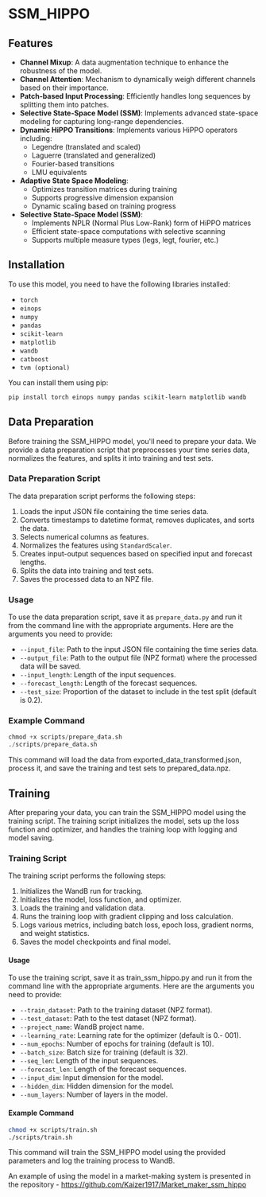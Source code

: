 # SSM_HIPPO

## Features

- **Channel Mixup**: A data augmentation technique to enhance the robustness of the model.
- **Channel Attention**: Mechanism to dynamically weigh different channels based on their importance.
- **Patch-based Input Processing**: Efficiently handles long sequences by splitting them into patches.
- **Selective State-Space Model (SSM)**: Implements advanced state-space modeling for capturing long-range dependencies.
- **Dynamic HiPPO Transitions**: Implements various HiPPO operators including:
  - Legendre (translated and scaled)
  - Laguerre (translated and generalized)
  - Fourier-based transitions
  - LMU equivalents
- **Adaptive State Space Modeling**: 
  - Optimizes transition matrices during training
  - Supports progressive dimension expansion
  - Dynamic scaling based on training progress
- **Selective State-Space Model (SSM)**:
  - Implements NPLR (Normal Plus Low-Rank) form of HiPPO matrices
  - Efficient state-space computations with selective scanning
  - Supports multiple measure types (legs, legt, fourier, etc.)

## Installation

To use this model, you need to have the following libraries installed:
- `torch`
- `einops`
- `numpy`
- `pandas`
- `scikit-learn`
- `matplotlib`
- `wandb`
- `catboost`
-  `tvm (optional)`

You can install them using pip:

```bash
pip install torch einops numpy pandas scikit-learn matplotlib wandb
```

## Data Preparation

Before training the SSM_HIPPO model, you'll need to prepare your data. We provide a data preparation script that preprocesses your time series data, normalizes the features, and splits it into training and test sets.

### Data Preparation Script

The data preparation script performs the following steps:
1. Loads the input JSON file containing the time series data.
2. Converts timestamps to datetime format, removes duplicates, and sorts the data.
3. Selects numerical columns as features.
4. Normalizes the features using `StandardScaler`.
5. Creates input-output sequences based on specified input and forecast lengths.
6. Splits the data into training and test sets.
7. Saves the processed data to an NPZ file.

### Usage

To use the data preparation script, save it as `prepare_data.py` and run it from the command line with the appropriate arguments. Here are the arguments you need to provide:

- `--input_file`: Path to the input JSON file containing the time series data.
- `--output_file`: Path to the output file (NPZ format) where the processed data will be saved.
- `--input_length`: Length of the input sequences.
- `--forecast_length`: Length of the forecast sequences.
- `--test_size`: Proportion of the dataset to include in the test split (default is 0.2).

### Example Command

```python
chmod +x scripts/prepare_data.sh
./scripts/prepare_data.sh
```

This command will load the data from exported_data_transformed.json, process it, and save the training and test sets to prepared_data.npz.

## Training

After preparing your data, you can train the SSM_HIPPO model using the training script. The training script initializes the model, sets up the loss function and optimizer, and handles the training loop with logging and model saving.

### Training Script

The training script performs the following steps:

1. Initializes the WandB run for tracking.
2. Initializes the model, loss function, and optimizer.
3. Loads the training and validation data.
4. Runs the training loop with gradient clipping and loss calculation.
5. Logs various metrics, including batch loss, epoch loss, gradient norms, and weight statistics.
6. Saves the model checkpoints and final model.

#### Usage

To use the training script, save it as train_ssm_hippo.py and run it from the command line with the appropriate arguments. Here are the arguments you need to provide:

- `--train_dataset`: Path to the training dataset (NPZ format).
- `--test_dataset`: Path to the test dataset (NPZ format).
- `--project_name`: WandB project name.
- `--learning_rate`: Learning rate for the optimizer (default is 0.- 001).
- `--num_epochs`: Number of epochs for training (default is 10).
- `--batch_size`: Batch size for training (default is 32).
- `--seq_len`: Length of the input sequences.
- `--forecast_len`: Length of the forecast sequences.
- `--input_dim`: Input dimension for the model.
- `--hidden_dim`: Hidden dimension for the model.
- `--num_layers`: Number of layers in the model.


#### Example Command

```bash
chmod +x scripts/train.sh
./scripts/train.sh
```

This command will train the SSM_HIPPO model using the provided parameters and log the training process to WandB.

An example of using the model in a market-making system is presented in the repository - https://github.com/Kaizer1917/Market_maker_ssm_hippo
